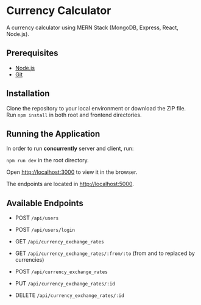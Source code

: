 # Currency Calculator

A currency calculator using MERN Stack (MongoDB, Express, React, Node.js).

## Prerequisites
* [Node.js](https://nodejs.org/en/)
* [Git](https://git-scm.com/)

## Installation
Clone the repository to your local environment or download the ZIP file.\
Run `npm install` in both root and frontend directories.

## Running the Application
In order to run **concurrently** server and client, run:

`npm run dev` in the root directory.

Open [http://localhost:3000](http://localhost:3000) to view it in the browser.

The endpoints are located in [http://localhost:5000](http://localhost:5000).

## Available Endpoints

- POST `/api/users`
- POST `/api/users/login`

- GET `/api/currency_exchange_rates`
- GET `/api/currency_exchange_rates/:from/:to` (from and to replaced by currencies)
- POST `/api/currency_exchange_rates`
- PUT `/api/currency_exchange_rates/:id`
- DELETE `/api/currency_exchange_rates/:id`
